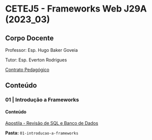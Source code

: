 # CETEJ5 - Frameworks Web J29A (2023_03)

## Corpo Docente
Professor: Esp. Hugo Baker Goveia 

Tutor: Esp. Everton Rodrigues

[Contrato Pedagógico](https://github.com/MarleneMoraes/utfpr-java/blob/main/frameworks/FRAMEWORKS_contrato-pedagogico.pdf)

## Conteúdo
### 01 | Introdução a Frameworks
#### Conteúdo

[Apostila - Revisão de SQL e Banco de Dados](https://github.com/MarleneMoraes/utfpr-java/blob/main/frameworks/01-introducao-a-frameworks/01_introducao-a-frameworks.pdf)

**Pasta:** `01-introducao-a-frameworks`